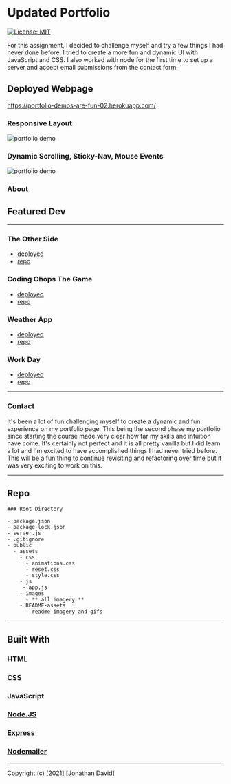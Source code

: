 # Updated Portfolio

[![License: MIT](https://img.shields.io/badge/License-MIT-yellow.svg)](https://opensource.org/licenses/MIT)

For this assignment, I decided to challenge myself and try a few things I had never done before. I tried to create a more fun and dynamic UI with JavaScript and CSS. I also worked with node for the first time to set up a server and accept email submissions from the contact form.

## Deployed Webpage

https://portfolio-demos-are-fun-02.herokuapp.com/

### Responsive Layout

![portfolio demo](./public/README-assets/responsive.gif)

### Dynamic Scrolling, Sticky-Nav, Mouse Events

![portfolio demo](./public/README-assets/mouse-scroll.gif)

### About

## Featured Dev

---

### The Other Side

- <a href= "https://ssharmin0029.github.io/project1/index.html">deployed</a>
- <a href= "https://github.com/yondav/project1">repo</a>

### Coding Chops The Game

- <a href= "https://yondav.github.io/05-coding-chops-the-game/">deployed</a>
- <a href= "https://github.com/yondav/05-coding-chops-the-game">repo</a>

### Weather App

- <a href= "https://yondav.github.io/07-weather-app/">deployed</a>
- <a href= "https://github.com/yondav/07-weather-app">repo</a>

### Work Day

- <a href= "https://yondav.github.io/06-day-planner/">deployed</a>
- <a href= "https://github.com/yondav/06-day-planner">repo</a>

---

### Contact

It's been a lot of fun challenging myself to create a dynamic and fun experience on my portfolio page. This being the second phase my portfolio since starting the course made very clear how far my skills and intuition have come. It's certainly not perfect and it is all pretty vanilla but I did learn a lot and I'm excited to have accomplished things I had never tried before. This will be a fun thing to continue revisiting and refactoring over time but it was very exciting to work on this.

---

## Repo

```
### Root Directory

- package.json
- package-lock.json
- server.js
- .gitignore
- public
  - assets
    - css
      - animations.css
      - reset.css
      - style.css
    - js
     - app.js
    - images
      - ** all imagery **
    - README-assets
      - readme imagery and gifs

```

---

## Built With

### HTML

### CSS

### JavaScript

### <a href= "https://nodejs.org/en/">Node.JS</a>

### <a href= "https://expressjs.com/">Express</a>

### <a href= "https://nodemailer.com/about/">Nodemailer</a>

---

Copyright (c) [2021] [Jonathan David]
